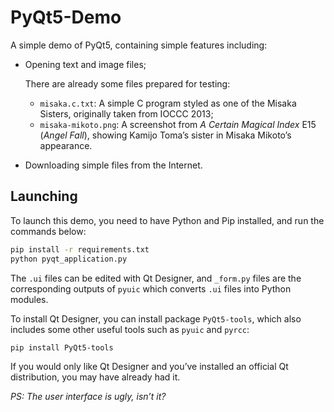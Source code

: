 # PyQt5-Demo

A simple demo of PyQt5, containing simple features including:

- Opening text and image files;

  There are already some files prepared for testing:

  - `misaka.c.txt`: A simple C program styled as one of the Misaka Sisters, originally taken from IOCCC 2013;
  - `misaka-mikoto.png`: A screenshot from *A Certain Magical Index* E15 (*Angel Fall*), showing Kamijo Toma’s sister in Misaka Mikoto’s appearance.

- Downloading simple files from the Internet.

## Launching

To launch this demo, you need to have Python and Pip installed, and run the commands below:

```bash
pip install -r requirements.txt
python pyqt_application.py
```

The `.ui` files can be edited with Qt Designer, and `_form.py` files are the corresponding outputs of `pyuic` which converts `.ui` files into Python modules.

To install Qt Designer, you can install package `PyQt5-tools`, which also includes some other useful tools such as `pyuic` and `pyrcc`:

```bash
pip install PyQt5-tools
```

If you would only like Qt Designer and you’ve installed an official Qt distribution, you may have already had it.

*PS: The user interface is ugly, isn’t it?*

